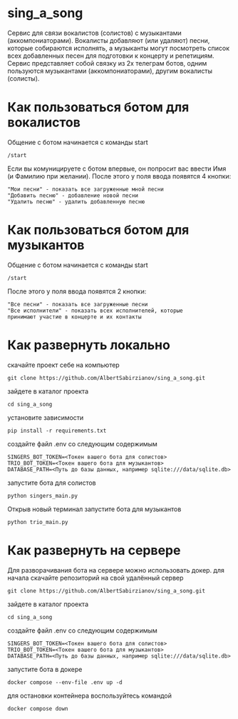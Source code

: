 # sing_a_song
Сервис для связи вокалистов (солистов) с музыкантами (аккомпониаторами).
Вокалисты добавляют (или удаляют) песни, которые собираются исполнять, а музыканты могут
посмотреть список всех добавленных песен для подготовки к концерту и репетициям.
Сервис представляет собой связку из 2х телеграм ботов, одним пользуются музыкантами (аккомпониаторами),
другим вокалисты (солисты).

# Как пользоваться ботом для вокалистов
Общение с ботом начинается с команды start
```
/start
```
Если вы комуницируете с ботом впервые, он попросит вас ввести Имя (и Фамилию при желании).
После этого у поля ввода появятся 4 кнопки:
```
"Мои песни" - показать все загруженные мной песни
"Добавить песню" - добавление новой песни
"Удалить песню" - удалить добавленную песню
```
# Как пользоваться ботом для музыкантов
Общение с ботом начинается с команды start
```
/start
```
После этого у поля ввода появятся 2 кнопки:
```
"Все песни" - показать все загруженные песни
"Все исполнители" - показать всех исполнителей, которые 
принимают участие в концерте и их контакты
```

# Как развернуть локально
скачайте проект себе на компьютер
```commandline
git clone https://github.com/AlbertSabirzianov/sing_a_song.git
```
зайдете в каталог проекта
```commandline
cd sing_a_song
```
установите зависимости
```commandline
pip install -r requirements.txt
```
создайте файл .env со следующим содержимым
```text
SINGERS_BOT_TOKEN=<Токен вашего бота для солистов>
TRIO_BOT_TOKEN=<Токен вашего бота для музыкантов>
DATABASE_PATH=<Путь до базы данных, например sqlite:///data/sqlite.db>
```
запустите бота для солистов
```commandline
python singers_main.py
```
Открыв новый терминал запустите бота для музыкантов
```commandline
python trio_main.py
```
# Как развернуть на сервере
Для разворачивания бота на сервере можно использовать докер. для начала
скачайте репозиторий на свой удалённый сервер
```commandline
git clone https://github.com/AlbertSabirzianov/sing_a_song.git
```
зайдете в каталог проекта
```commandline
cd sing_a_song
```
создайте файл .env со следующим содержимым
```text
SINGERS_BOT_TOKEN=<Токен вашего бота для солистов>
TRIO_BOT_TOKEN=<Токен вашего бота для музыкантов>
DATABASE_PATH=<Путь до базы данных, например sqlite:///data/sqlite.db>
```
запустите бота в докере
```commandline
docker compose --env-file .env up -d
```
для остановки контейнера воспользуйтесь командой
```commandline
docker compose down
```